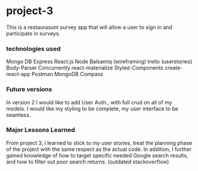 # project-3
This is a restaurasunt survey app that will allow a user to sign in and participate in surveys. 
### technologies used
Mongo DB
Express
React.js
Node
Balsamiq (wireframing)
trello (userstories)
Body-Parser
Concurrently
react-materialize
Styled-Components
create-react-app
Postman
MongoDB Compass
### Future versions
In version 2 I would like to add User Auth., with full crud on all of my models. I would like my styling to be complete, my user interface to be seamless.
### Major Lessons Learned
From project 3, i learned to stick to my user stories, treat the planning phase of the project with the same respect as the actual code. In addition, I further gained knowledge of how to target specific needed Google search results, and how to filter out poor search returns. (outdated stackoverflow)
###




